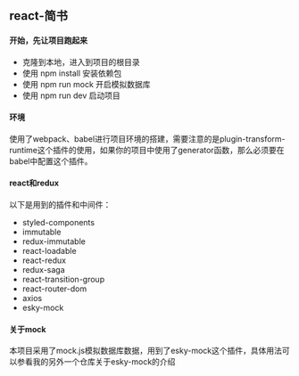 ## react-简书

#### 开始，先让项目跑起来

- 克隆到本地，进入到项目的根目录
- 使用 npm install 安装依赖包
- 使用 npm run mock 开启模拟数据库
- 使用 npm run dev 启动项目

#### 环境

使用了webpack、babel进行项目环境的搭建，需要注意的是plugin-transform-runtime这个插件的使用，如果你的项目中使用了generator函数，那么必须要在babel中配置这个插件。

#### react和redux

以下是用到的插件和中间件：

- styled-components
- immutable
- redux-immutable
- react-loadable
- react-redux
- redux-saga
- react-transition-group
- react-router-dom
- axios
- esky-mock

#### 关于mock

本项目采用了mock.js模拟数据库数据，用到了esky-mock这个插件，具体用法可以参看我的另外一个仓库关于esky-mock的介绍